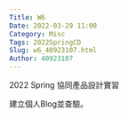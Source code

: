 ```yaml
---
Title: W6
Date: 2022-03-29 11:00
Category: Misc
Tags: 2022SpringCD
Slug: w6_40923107.html
Author: 40923107
---
```


2022 Spring 協同產品設計實習


<!-- PELICAN_END_SUMMARY -->

建立個人Blog並查驗。



